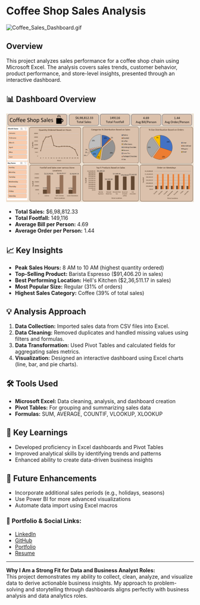 # Coffee Shop Sales Analysis
![Coffee_Sales_Dashboard.gif](https://github.com/twaran1998/Coffee_Sales_Excel_Data_Analyst/blob/main/Resources/Coffee_Sales_Dashboard.gif)

## Overview  
This project analyzes sales performance for a coffee shop chain using Microsoft Excel. The analysis covers sales trends, customer behavior, product performance, and store-level insights, presented through an interactive dashboard.

## 📊 Dashboard Overview  
![Coffee Shop Sales Dashboard](Coffee%20Shop%20Sales%20-%20Dashboard.png)
- **Total Sales:** $6,98,812.33  
- **Total Footfall:** 149,116  
- **Average Bill per Person:** 4.69  
- **Average Order per Person:** 1.44  

## 📈 Key Insights  
- **Peak Sales Hours:** 8 AM to 10 AM (highest quantity ordered)  
- **Top-Selling Product:** Barista Espresso ($91,406.20 in sales)  
- **Best Performing Location:** Hell's Kitchen ($2,36,511.17 in sales)  
- **Most Popular Size:** Regular (31% of orders)  
- **Highest Sales Category:** Coffee (39% of total sales)  

## 💡 Analysis Approach  
1. **Data Collection:** Imported sales data from CSV files into Excel.  
2. **Data Cleaning:** Removed duplicates and handled missing values using filters and formulas.  
3. **Data Transformation:** Used Pivot Tables and calculated fields for aggregating sales metrics.  
4. **Visualization:** Designed an interactive dashboard using Excel charts (line, bar, and pie charts).  

## 🛠️ Tools Used  
- **Microsoft Excel:** Data cleaning, analysis, and dashboard creation  
- **Pivot Tables:** For grouping and summarizing sales data  
- **Formulas:** SUM, AVERAGE, COUNTIF, VLOOKUP, XLOOKUP

## 📝 Key Learnings  
- Developed proficiency in Excel dashboards and Pivot Tables  
- Improved analytical skills by identifying trends and patterns  
- Enhanced ability to create data-driven business insights  

## 🚀 Future Enhancements  
- Incorporate additional sales periods (e.g., holidays, seasons)  
- Use Power BI for more advanced visualizations  
- Automate data import using Excel macros  

### 🔗 **Portfolio & Social Links:**  
- [LinkedIn](https://www.linkedin.com/in/twaransahai/)  
- [GitHub](https://github.com/twaran1998)  
- [Portfolio](https://twaransahai-portfolio-ts.netlify.app/)
- [Resume](https://twaransahai-portfolio-ts.netlify.app/assets/resume/Business_Analyst_Resume.pdf) 

---
**Why I Am a Strong Fit for Data and Business Analyst Roles:**  
This project demonstrates my ability to collect, clean, analyze, and visualize data to derive actionable business insights. My approach to problem-solving and storytelling through dashboards aligns perfectly with business analysis and data analytics roles.

